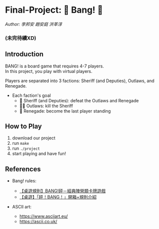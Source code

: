 # Final-Project: 🤠 Bang! 🔫
 *Author: 李邦安 趙安庭 洪莘淳*
### (未完待續XD)

## Introduction
BANG! is a board game that requires 4-7 players.  
In this project, you play with virtual players.  
  
Players are separated into 3 factions: Sheriff (and  Deputies), Outlaws, and Renegade.
* Each faction's goal
  - 👮 Sheriff (and  Deputies): defeat the Outlaws and Renegade
  - 🦹‍♂️ Outlaws: kill the Sheriff
  - 👤 Renegade: become the last player standing

## How to Play
 1. download our project
 2. run `make`
 3. run `./project`
 4. start playing and have fun!

## References
* Bang! rules:
	- [【桌遊規則】BANG!砰－經典陣營類卡牌遊戲](https://andyventure.com/boardgame-bang/?fbclid=IwAR39aOHuz1S7mXzjIWKxxSu-aFe9sm--KDaiof91hrwuylJlWFV3Q0ofqP8)
	- [【桌遊】「砰！BANG！」開箱+規則介紹](https://harry112930.pixnet.net/blog/post/317545143-%E3%80%90%E6%A1%8C%E9%81%8A%E3%80%91%E3%80%8C%E7%A0%B0%EF%BC%81bang%EF%BC%81%E3%80%8D%E9%96%8B%E7%AE%B1%2B%E8%A6%8F%E5%89%87%E4%BB%8B%E7%B4%B9)

* ASCII art:
	- https://www.asciiart.eu/
	- https://ascii.co.uk/
